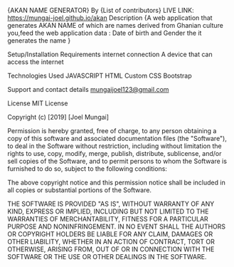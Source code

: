 {AKAN NAME GENERATOR}
By {List of contributors}
LIVE LINK:
https://mungai-joel.github.io/akan
Description
{A web application that generates AKAN NAME of which are names derived from Ghanian culture you,feed the web application data : Date of birth and Gender the it generates the name }

Setup/Installation Requirements
internet connection A device that can access the internet

Technologies Used
JAVASCRIPT HTML Custom CSS Bootstrap

Support and contact details
mungaijoel123@gmail.com

License
MIT License

Copyright (c) [2019] [Joel Mungai]

Permission is hereby granted, free of charge, to any person obtaining a copy of this software and associated documentation files (the "Software"), to deal in the Software without restriction, including without limitation the rights to use, copy, modify, merge, publish, distribute, sublicense, and/or sell copies of the Software, and to permit persons to whom the Software is furnished to do so, subject to the following conditions:

The above copyright notice and this permission notice shall be included in all copies or substantial portions of the Software.

THE SOFTWARE IS PROVIDED "AS IS", WITHOUT WARRANTY OF ANY KIND, EXPRESS OR IMPLIED, INCLUDING BUT NOT LIMITED TO THE WARRANTIES OF MERCHANTABILITY, FITNESS FOR A PARTICULAR PURPOSE AND NONINFRINGEMENT. IN NO EVENT SHALL THE AUTHORS OR COPYRIGHT HOLDERS BE LIABLE FOR ANY CLAIM, DAMAGES OR OTHER LIABILITY, WHETHER IN AN ACTION OF CONTRACT, TORT OR OTHERWISE, ARISING FROM, OUT OF OR IN CONNECTION WITH THE SOFTWARE OR THE USE OR OTHER DEALINGS IN THE SOFTWARE.

